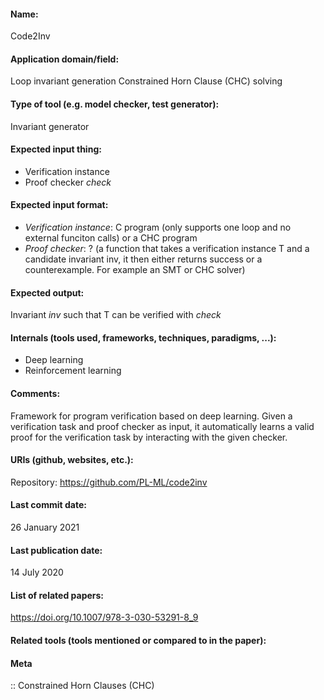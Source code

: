 #### Name:
Code2Inv

#### Application domain/field:
Loop invariant generation
Constrained Horn Clause (CHC) solving

#### Type of tool (e.g. model checker, test generator):
Invariant generator

#### Expected input thing:
- Verification instance
- Proof checker *check*

#### Expected input format:
- *Verification instance*: C program (only supports one loop and no external funciton calls) or a CHC program
- *Proof checker*: ? (a function that takes a verification instance T and a candidate invariant inv, it then either returns success or a counterexample. For example an SMT or CHC solver)

#### Expected output:
Invariant *inv* such that T can be verified with *check*

#### Internals (tools used, frameworks, techniques, paradigms, ...):
- Deep learning
- Reinforcement learning

#### Comments:
Framework for program verification based on deep learning.
Given a verification task and proof checker as input, it automatically learns a valid proof for the verification task by interacting with the given checker.

#### URIs (github, websites, etc.):
Repository: https://github.com/PL-ML/code2inv

#### Last commit date:
26 January 2021

#### Last publication date:
14 July 2020

#### List of related papers:
https://doi.org/10.1007/978-3-030-53291-8_9

#### Related tools (tools mentioned or compared to in the paper):

#### Meta
:: Constrained Horn Clauses (CHC)